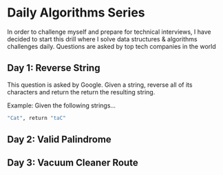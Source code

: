 # Daily Algorithms Series
In order to challenge myself and prepare for technical interviews, I have decided to start this drill where I solve data structures & algorithms challenges daily. Questions are asked by top tech companies in the world

## Day 1: Reverse String
This question is asked by Google. Given a string, reverse all of its characters and return the return the resulting string.

Example: Given the following strings...
```bash
"Cat", return "taC"
```
## Day 2: Valid Palindrome
## Day 3: Vacuum Cleaner Route
